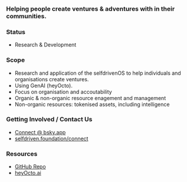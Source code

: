 ### Helping people create ventures & adventures with in their communities.

### Status
- Research & Development

### Scope
- Research and application of the selfdrivenOS to help individuals and organisations create ventures.
- Using GenAI (heyOcto).
- Focus on organisation and accoutability
- Organic & non-organic resource enagement and management
- Non-organic resources: tokenised assets, including intelligence 

### Getting Involved / Contact Us
- [Connect @ bsky.app](https://bsky.app/profile/markbyers.selfdriven.social)
- [selfdriven.foundation/connect](https://selfdriven.foundation/connect)

### Resources
- [GitHub Repo](https://github.com/selfdriven-foundation/selfdriven-ventures)
- [heyOcto.ai](https://heyocto.ai)
